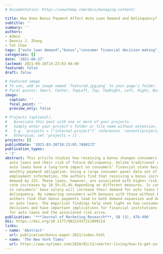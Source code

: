 ```yaml
---
# Documentation: https://wowchemy.com/docs/managing-content/

title: How Does Bonus Payment Affect Auto Loan Demand and Delinquency?
subtitle: ''
summary: ''
authors:
- Admin
- Dennis J. Zhang
- Tat Chan
tags: ["auto loan demand","bonus","consumer financial decision making","delinquency risk"]
categories: []
date: '2021-04-27'
lastmod: 2021-09-26T14:23:03-04:00
featured: false
draft: false

# Featured image
# To use, add an image named `featured.jpg/png` to your page's folder.
# Focal points: Smart, Center, TopLeft, Top, TopRight, Left, Right, BottomLeft, Bottom, BottomRight.
image:
  caption: ''
  focal_point: ''
  preview_only: false

# Projects (optional).
#   Associate this post with one or more of your projects.
#   Simply enter your project's folder or file name without extension.
#   E.g. `projects = ["internal-project"]` references `content/project/deep-learning/index.md`.
#   Otherwise, set `projects = []`.
projects: []
publishDate: '2021-03-26T18:23:03.749017Z'
publication_types:
- '2'
abstract: This article studies how receiving a bonus changes consumers’ demand for
  auto loans and their risk of future delinquency. Unlike traditional consumer products,
  auto loans have a long-term impact on consumers’ financial state because of the
  monthly payment obligation. Using a large consumer panel data set of credit and
  employment information, the authors find that receiving a bonus increases auto loan
  demand by 21%. These loans, however, are associated with higher risk, as the delinquency
  rate increases by 18.5%–31.4% depending on different measures. In contrast, an increase
  in consumers’ base salary will increase their demand for auto loans but not their
  delinquency. By comparing consumers with bonuses with those without bonuses, the
  authors find that bonus payments lead to both demand expansion and demand shifting
  on auto loans. The empirical findings help shed light on how consumers make financial
  decisions and have important implications for financial institutions on when demand
  for auto loans and the associated risk arise.
publication: '***Journal of Marketing Research***, 58 (3), 476-496'
doi: https://doi.org/10.1177/00222437211009214
links:
- name: 'Abstract'
  url: publication/bonus-paper-2021/index.html 
- name: 'The New York Times'
  url: https://www.nytimes.com/2020/02/12/smarter-living/how-to-get-out-of-credit-card-debt.html   
---
```

